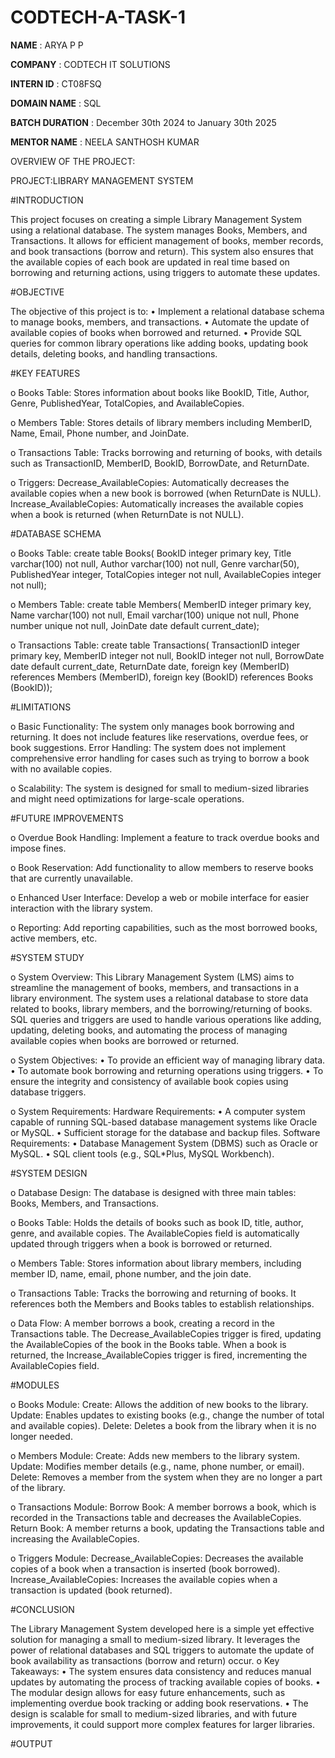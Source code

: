 # CODTECH-A-TASK-1

**NAME** : ARYA P P

**COMPANY** : CODTECH IT SOLUTIONS

**INTERN ID** : CT08FSQ

**DOMAIN NAME** : SQL

**BATCH DURATION** : December 30th 2024 to January 30th 2025

**MENTOR NAME** : NEELA SANTHOSH KUMAR

OVERVIEW OF THE PROJECT:

PROJECT:LIBRARY MANAGEMENT SYSTEM

#INTRODUCTION

This project focuses on creating a simple Library Management System using a relational database. The system manages Books, Members, and Transactions. It allows for efficient management of books, member records, and book transactions (borrow and return). This system also ensures that the available copies of each book are updated in real time based on borrowing and returning actions, using triggers to automate these updates.

#OBJECTIVE

The objective of this project is to:
•	Implement a relational database schema to manage books, members, and transactions.
•	Automate the update of available copies of books when borrowed and returned.
•	Provide SQL queries for common library operations like adding books, updating book details, deleting books, and handling transactions.

#KEY FEATURES

o	Books Table:
Stores information about books like BookID, Title, Author, Genre, PublishedYear, TotalCopies, and AvailableCopies.

o	Members Table:
Stores details of library members including MemberID, Name, Email, Phone number, and JoinDate.

o	Transactions Table:
Tracks borrowing and returning of books, with details such as TransactionID, MemberID, BookID, BorrowDate, and ReturnDate.

o	Triggers:
Decrease_AvailableCopies: Automatically decreases the available copies when a new book is borrowed (when ReturnDate is NULL).
Increase_AvailableCopies: Automatically increases the available copies when a book is returned (when ReturnDate is not NULL).

#DATABASE SCHEMA

o	Books Table:
create table Books(
  BookID integer primary key,
  Title varchar(100) not null,
  Author varchar(100) not null,
  Genre varchar(50),
  PublishedYear integer,
  TotalCopies integer not null,
  AvailableCopies integer not null);

o	Members Table:
create table Members(
  MemberID integer primary key,
  Name varchar(100) not null,
  Email varchar(100) unique not null,
  Phone number unique not null,
  JoinDate date default current_date);

o	Transactions Table:
create table Transactions(
  TransactionID integer primary key,
  MemberID integer not null,
  BookID integer not null,
  BorrowDate date default current_date,
  ReturnDate date,
  foreign key (MemberID) references Members (MemberID),
  foreign key (BookID) references Books (BookID));

#LIMITATIONS

o	Basic Functionality:
The system only manages book borrowing and returning. It does not include features like reservations, overdue fees, or book suggestions.
Error Handling:
The system does not implement comprehensive error handling for cases such as trying to borrow a book with no available copies.

o	Scalability:
The system is designed for small to medium-sized libraries and might need optimizations for large-scale operations.

#FUTURE IMPROVEMENTS

o	Overdue Book Handling:
Implement a feature to track overdue books and impose fines.

o	Book Reservation:
Add functionality to allow members to reserve books that are currently unavailable.

o	Enhanced User Interface:
Develop a web or mobile interface for easier interaction with the library system.

o	Reporting:
Add reporting capabilities, such as the most borrowed books, active members, etc.

#SYSTEM STUDY

o	System Overview: 
This Library Management System (LMS) aims to streamline the management of books, members, and transactions in a library environment. The system uses a relational database to store data related to books, library members, and the borrowing/returning of books. SQL queries and triggers are used to handle various operations like adding, updating, deleting books, and automating the process of managing available copies when books are borrowed or returned.

o	System Objectives:
•	To provide an efficient way of managing library data.
•	To automate book borrowing and returning operations using triggers.
•	To ensure the integrity and consistency of available book copies using database triggers.

o	System Requirements:
Hardware Requirements:
•	A computer system capable of running SQL-based database management systems like Oracle or MySQL.
•	Sufficient storage for the database and backup files.
Software Requirements:
•	Database Management System (DBMS) such as Oracle or MySQL.
•	SQL client tools (e.g., SQL*Plus, MySQL Workbench).

#SYSTEM DESIGN

o	Database Design: 
The database is designed with three main tables: Books, Members, and Transactions.

o	Books Table:
Holds the details of books such as book ID, title, author, genre, and available copies.
The AvailableCopies field is automatically updated through triggers when a book is borrowed or returned.

o	Members Table:
Stores information about library members, including member ID, name, email, phone number, and the join date.

o	Transactions Table:
Tracks the borrowing and returning of books.
It references both the Members and Books tables to establish relationships.

o	Data Flow:
A member borrows a book, creating a record in the Transactions table.
The Decrease_AvailableCopies trigger is fired, updating the AvailableCopies of the book in the Books table.
When a book is returned, the Increase_AvailableCopies trigger is fired, incrementing the AvailableCopies field.

#MODULES

o	Books Module:
Create: Allows the addition of new books to the library.
Update: Enables updates to existing books (e.g., change the number of total and available copies).
Delete: Deletes a book from the library when it is no longer needed.

o	Members Module:
Create: Adds new members to the library system.
Update: Modifies member details (e.g., name, phone number, or email).
Delete: Removes a member from the system when they are no longer a part of the library.

o	Transactions Module:
Borrow Book: A member borrows a book, which is recorded in the Transactions table and decreases the AvailableCopies.
Return Book: A member returns a book, updating the Transactions table and increasing the AvailableCopies.

o	Triggers Module:
Decrease_AvailableCopies: Decreases the available copies of a book when a transaction is inserted (book borrowed).
Increase_AvailableCopies: Increases the available copies when a transaction is updated (book returned).

#CONCLUSION

The Library Management System developed here is a simple yet effective solution for managing a small to medium-sized library. It leverages the power of relational databases and SQL triggers to automate the update of book availability as transactions (borrow and return) occur.
o	Key Takeaways:
•	The system ensures data consistency and reduces manual updates by automating the process of tracking available copies of books.
•	The modular design allows for easy future enhancements, such as implementing overdue book tracking or adding book reservations.
•	The design is scalable for small to medium-sized libraries, and with future improvements, it could support more complex features for larger libraries.

#OUTPUT

